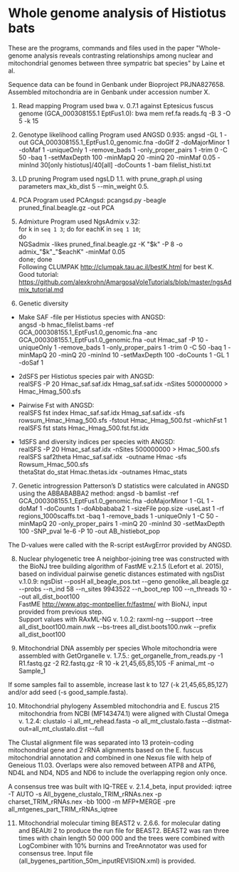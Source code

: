 # Whole genome analysis of Histiotus bats
These are the programs, commands and files used in the paper "Whole-genome analysis reveals contrasting relationships among nuclear and mitochondrial genomes between three sympatric bat species" by Laine et al.

Sequence data can be found in Genbank under Bioproject PRJNA827658.  
Assembled mitochondria are in Genbank under accession number X.

1. Read mapping
Program used bwa v. 0.7.1 against Eptesicus fuscus genome (GCA_000308155.1 EptFus1.0): bwa mem ref.fa reads.fq -B 3 -O 5 -k 15

2. Genotype likelihood calling
Program used ANGSD 0.935: angsd -GL 1 -out GCA_000308155.1_EptFus1.0_genomic.fna -doGlf 2 -doMajorMinor 1 -doMaf 1 -uniqueOnly 1 -remove_bads 1 -only_proper_pairs 1 -trim 0 -C 50 -baq 1 -setMaxDepth 100 -minMapQ 20 -minQ 20 -minMaf 0.05 -minInd 30[only histiotus]/40[all] -doCounts 1 -bam filelist_histi.txt

3. LD pruning
Program used ngsLD 1.1. with prune_graph.pl using parameters max_kb_dist 5 --min_weight 0.5.

4. PCA
Program used PCAngsd: pcangsd.py -beagle pruned_final.beagle.gz -out PCA

5. Admixture
Program used NgsAdmix v.32:  
for k in `seq 1 3`; do for eachK in `seq 1 10`;  
do  
NGSadmix -likes pruned_final.beagle.gz -K "$k" -P 8 -o admix_"$k"_"$eachK" -minMaf 0.05  
done; done  
Following CLUMPAK http://clumpak.tau.ac.il/bestK.html for best K.  
Good tutorial: https://github.com/alexkrohn/AmargosaVoleTutorials/blob/master/ngsAdmix_tutorial.md

6. Genetic diversity
- Make SAF -file per Histiotus species with ANGSD:  
angsd -b hmac_filelist.bams -ref GCA_000308155.1_EptFus1.0_genomic.fna -anc GCA_000308155.1_EptFus1.0_genomic.fna -out Hmac_saf -P 10 -uniqueOnly 1 -remove_bads 1 -only_proper_pairs 1 -trim 0 -C 50 -baq 1 -minMapQ 20 -minQ 20 -minInd 10 -setMaxDepth 100 -doCounts 1 -GL 1 -doSaf 1

- 2dSFS per Histiotus species pair with ANGSD:  
realSFS -P 20 Hmac_saf.saf.idx Hmag_saf.saf.idx -nSites 500000000 > Hmac_Hmag_500.sfs

- Pairwise Fst with ANGSD:  
realSFS fst index Hmac_saf.saf.idx Hmag_saf.saf.idx -sfs rowsum_Hmac_Hmag_500.sfs -fstout Hmac_Hmag_500.fst -whichFst 1  
realSFS fst stats Hmac_Hmag_500.fst.fst.idx

- 1dSFS and diversity indices per species with ANGSD:  
realSFS -P 20 Hmac_saf.saf.idx -nSites 500000000 > Hmac_500.sfs  
realSFS saf2theta Hmac_saf.saf.idx  -outname Hmac -sfs Rowsum_Hmac_500.sfs  
thetaStat do_stat Hmac.thetas.idx -outnames Hmac_stats  

7. Genetic introgression
Patterson’s D statistics were calculated in ANGSD using the ABBABABBA2 method: angsd -b bamlist -ref GCA_000308155.1_EptFus1.0_genomic.fna -doMajorMinor 1 -GL 1 -doMaf 1 -doCounts 1 -doAbbababa2 1 -sizeFile pop.size -useLast 1 -rf regions_1000scaffs.txt -baq 1 -remove_bads 1 -uniqueOnly 1 -C 50 -minMapQ 20 -only_proper_pairs 1 -minQ 20 -minInd 30 -setMaxDepth 100 -SNP_pval 1e-6 -P 10 -out AB_histiebot_pop

The D-values were called with the R-script estAvgError provided by ANGSD.  

8. Nuclear phylogenetic tree
A neighbor-joining tree was constructed with the BioNJ tree building algorithm of FastME v.2.1.5 (Lefort et al. 2015), based on individual pairwise genetic distances estimated with ngsDist v.1.0.9: ngsDist --posH all_beagle_pos.txt --geno genolike_all.beagle.gz --probs --n_ind 58 --n_sites 9943522 --n_boot_rep 100 --n_threads 10 --out all_dist_boot100  
FastME http://www.atgc-montpellier.fr/fastme/ with BioNJ, input provided from previous step.  
Support values with RAxML-NG v. 1.0.2: raxml-ng --support --tree all_dist_boot100.main.nwk --bs-trees all_dist.boots100.nwk --prefix all_dist_boot100

9. Mitochondrial DNA assembly per species
Whole mitochondria were assembled with GetOrganelle v. 1.7.5.: get_organelle_from_reads.py -1 R1.fastq.gz -2 R2.fastq.gz -R 10 -k 21,45,65,85,105 -F animal_mt -o Sample_1  

If some samples fail to assemble, increase last k to 127 (-k 21,45,65,85,127) and/or add seed (-s good_sample.fasta).

10. Mitochondrial phylogeny
Assembled mitochondria and E. fuscus 215 mitochondria from NCBI (MF143474.1) were aligned with Clustal Omega v. 1.2.4: clustalo -i all_mt_rehead.fasta -o all_mt_clustalo.fasta --distmat-out=all_mt_clustalo.dist --full

The Clustal alignment file was separated into 13 protein-coding mitochondrial gene and 2 rRNA alignments based on the E. fuscus mitochondrial annotation and combined in one Nexus file with help of Geneious 11.03. Overlaps were also removed between ATP8 and ATP6, ND4L and ND4, ND5 and ND6 to include the overlapping region only once.

A consensus tree was built with IQ-TREE v. 2.1.4_beta, input provided: iqtree -T AUTO -s All_bygene_clustalo_TRIM_rRNAs.nex -p charset_TRIM_rRNAs.nex -bb 1000 -m MFP+MERGE -pre all_mtgenes_part_TRIM_rRNAs_iqtree

11. Mitochondrial molecular timing
BEAST2 v. 2.6.6. for molecular dating and BEAUti 2 to produce the run file for BEAST2. BEAST2 was ran three times with chain length 50 000 000 and the trees were combined with LogCombiner with 10% burnins and TreeAnnotator was used for consensus tree. Input file (all_bygenes_partition_50m_inputREVISION.xml) is provided. 
